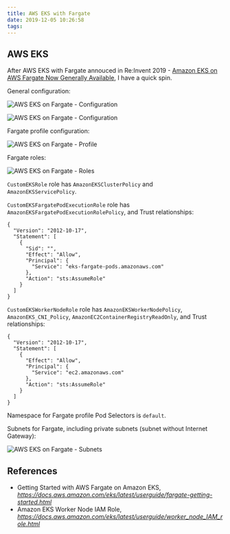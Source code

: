 ```yaml
---
title: AWS EKS with Fargate
date: 2019-12-05 10:26:58
tags:
---
```


AWS EKS
-------

After AWS EKS with Fargate annouced in Re:Invent 2019 - [Amazon EKS on AWS Fargate Now Generally Available](https://aws.amazon.com/blogs/aws/amazon-eks-on-aws-fargate-now-generally-available/), I have a quick spin.

General configuration:

![AWS EKS on Fargate - Configuration](/blog/img/AWS%20EKS%20on%20Fargate%20-%20Configuration.png "AWS EKS on Fargate - Configuration")

![AWS EKS on Fargate - Configuration](/blog/img/AWS%20EKS%20on%20Fargate%20-%20Configuration%20II.png "AWS EKS on Fargate - Configuration")

Fargate profile configuration:

![AWS EKS on Fargate - Profile](/blog/img/AWS%20EKS%20on%20Fargate%20-%20Profile.png "AWS EKS on Fargate - Profile")

Fargate roles:

![AWS EKS on Fargate - Roles](/blog/img/AWS%20EKS%20on%20Fargate%20-%20Roles.png "AWS EKS on Fargate - Roles")

`CustomEKSRole` role has `AmazonEKSClusterPolicy` and `AmazonEKSServicePolicy`.

`CustomEKSFargatePodExecutionRole` role has `AmazonEKSFargatePodExecutionRolePolicy`, and Trust relationships:

```console
{
  "Version": "2012-10-17",
  "Statement": [
    {
      "Sid": "",
      "Effect": "Allow",
      "Principal": {
        "Service": "eks-fargate-pods.amazonaws.com"
      },
      "Action": "sts:AssumeRole"
    }
  ]
}
```

`CustomEKSWorkerNodeRole` role has `AmazonEKSWorkerNodePolicy`, `AmazonEKS_CNI_Policy`, `AmazonEC2ContainerRegistryReadOnly`, and Trust relationships:

```console
{
  "Version": "2012-10-17",
  "Statement": [
    {
      "Effect": "Allow",
      "Principal": {
        "Service": "ec2.amazonaws.com"
      },
      "Action": "sts:AssumeRole"
    }
  ]
}
```

Namespace for Fargate profile Pod Selectors is `default`.

Subnets for Fargate, including private subnets (subnet without Internet Gateway):

![AWS EKS on Fargate - Subnets](/blog/img/AWS%20EKS%20on%20Fargate%20-%20Subnets.png "AWS EKS on Fargate - Subnets")

References
----------

- Getting Started with AWS Fargate on Amazon EKS, _https://docs.aws.amazon.com/eks/latest/userguide/fargate-getting-started.html_
- Amazon EKS Worker Node IAM Role, _https://docs.aws.amazon.com/eks/latest/userguide/worker_node_IAM_role.html_